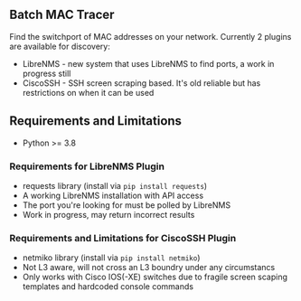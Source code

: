 ## Batch MAC Tracer

Find the switchport of MAC addresses on your network. Currently 2 plugins are available for discovery:

 * LibreNMS - new system that uses LibreNMS to find ports, a work in progress still
 * CiscoSSH - SSH screen scraping based. It's old reliable but has restrictions on when it can be used

## Requirements and Limitations

 * Python >= 3.8

### Requirements for LibreNMS Plugin

 * requests library (install via `pip install requests`)
 * A working LibreNMS installation with API access
 * The port you're looking for must be polled by LibreNMS
 * Work in progress, may return incorrect results

### Requirements and Limitations for CiscoSSH Plugin

 * netmiko library (install via `pip install netmiko`)
 * Not L3 aware, will not cross an L3 boundry under any circumstancs
 * Only works with Cisco IOS(-XE) switches due to fragile screen scaping templates and hardcoded console commands

